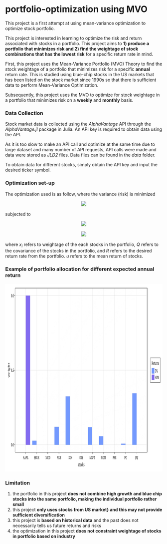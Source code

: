 # portfolio-optimization using MVO
This project is a first attempt at using mean-variance optimization to optimize stock portfolio. 

This project is interested in learning to optimize the risk and return associated with stocks in a portfolio. This project aims to **1) produce a portfolio that minimizes risk and 2) find the weightage of stock combinations that has the lowest risk** for a specific return rate in mind. 

First, this project uses the Mean-Variance Portfolio (MVO) Theory to find the stock weightage of a portfolio that minimizes risk for a specific **annual** return rate. This is studied using blue-chip stocks in the US markets that has been listed on the stock market since 1990s so that there is sufficient data to perform Mean-Variance Optimization. 

Subsequently, this project uses the MVO to optimize for stock weightage in a portfolio that minimizes risk on a **weekly** and **monthly** basis.

### Data Collection 
Stock market data is collected using the *AlphaVantage* API through the *AlphaVantage.jl* package in Julia. An API key is required to obtain data using the API. 

As it is too slow to make an API call and optimize at the same time due to large dataset and many number of API requests, API calls were made and data were stored as *JLD2* files. Data files can be found in the *data* folder.

To obtain data for different stocks, simply obtain the API key and input the desired ticker symbol. 

### Optimization set-up 
The optimization used is as follow, where the variance (risk) is minimized 

<p align="center"><img src="https://render.githubusercontent.com/render/math?math=\large\min  x^{T}Qx"> </p>
subjected to 
<p align="center"><img src="https://render.githubusercontent.com/render/math?math=\large\ ux \geq R"> </p>
<p align="center"><img src="https://render.githubusercontent.com/render/math?math=\large\ \Sigma x_{i} = 1"> </p>

where $x_{i}$ refers to weightage of the each stocks in the portfolio, $Q$ refers to the covariance of the stocks in the portfolio, and $R$ refers to the desired return rate from the portfolio. $u$ refers to the mean return of stocks. 

### Example of portfolio allocation for different expected annual return 
<p>
    <img src="output/AAPL_SBUX_MCD_NKE_KO_DIS_MSFT_XOM_PFE_PG_JNJbar__annual.jpg?raw=true" width="800" height="600" />
</p>

### Limitation 
1) the portfolio in this project **does not combine high growth and blue chip stocks into the same portfolio, making the individual portfolio rather small**
2) this project **only uses stocks from US market} and this may not provide sufficient diversification**
3) this project is **based on historical data** and the past does not necessarily tells us future returns and risks
4) the optimization in this project **does not constraint weightage of stocks in portfolio based on industry**
